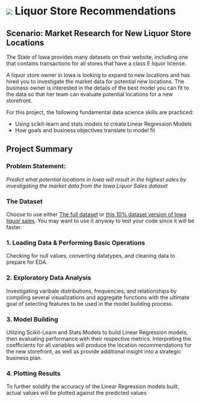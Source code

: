 # ![](https://ga-dash.s3.amazonaws.com/production/assets/logo-9f88ae6c9c3871690e33280fcf557f33.png) Liquor Store Recommendations

## Scenario: Market Research for New Liquor Store Locations
The State of Iowa provides many datasets on their website, including one that contains transactions for all stores that have a class E liquor license.

A liquor store owner in Iowa is looking to expand to new locations and has hired you to investigate the market data for potential new locations. The business owner is interested in the details of the best model you can fit to the data so that her team can evaluate potential locations for a new storefront.

For this project, the following fundamental data science skills are practiced:
- Using scikit-learn and stats models to create Linear Regression Models
- How goals and business objectives translate to model fit

## Project Summary
### Problem Statement:
_Predict what potential locations in Iowa will result in the highest sales by investigating the market data from the Iowa Liquor Sales dataset_

### The Dataset
Choose to use either [The full dataset](https://www.dropbox.com/s/5oiz27mhvsiibo8/iowa_liquor_sales_proj_2.csv?dl=0) or 
[this 10% dataset version of Iowa liquor sales](https://drive.google.com/file/d/0Bx2SHQGVqWaseDB4QU9ZSVFDY2M/view?usp=sharing). You may want to use it anyway to test your code since it will be faster.

### 1. Loading Data & Performing Basic Operations
Checking for null values, converting datatypes, and cleaning data to prepare for EDA.

### 2. Exploratory Data Analysis
Investigating varibale distributions, frequencies, and relationships by compiling several visualizations and aggregate functions with the ultimate goal of selecting features to be used in the model building process. 

### 3. Model Building
Utilzing Scikit-Learn and Stats Models to build Linear Regression models, then evaluating performance with their respective metrics. Interpreting the coefficients for all variables will produce the location recommendations for the new storefront, as well as provide additional insight into a strategic business plan.  

### 4. Plotting Results
To further solidify the accuracy of the Linear Regression models built, actual values will be plotted against the predicted values
